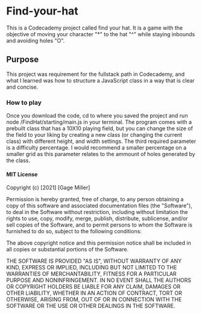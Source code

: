 # Find-your-hat
This is a Codecademy project called find your hat. It is a game with the
objective of moving your character "*" to the hat "^" while staying inbounds and
avoiding holes "O".

## Purpose
This project was requirement for the fullstack path in Codecademy, and what I learned
was how to structure a JavaScript class in a way that is clear and concise.

### How to play
Once you download the code, cd to where you saved the project and run node /FindHat/starting/main.js
in your terminal. The program comes with a prebuilt class that has a 10X10 playing field, but you can
change the size of the field to your liking by creating a new class (or changing the current class)
with different height, and width settings. The third required parameter is a difficulty percentage. 
I would recommend a smaller percentage on a smaller grid as this parameter relates to the ammount of 
holes generated by the class.


#### MIT License

Copyright (c) [2021] [Gage Miller]

Permission is hereby granted, free of charge, to any person obtaining a copy
of this software and associated documentation files (the "Software"), to deal
in the Software without restriction, including without limitation the rights
to use, copy, modify, merge, publish, distribute, sublicense, and/or sell
copies of the Software, and to permit persons to whom the Software is
furnished to do so, subject to the following conditions:

The above copyright notice and this permission notice shall be included in all
copies or substantial portions of the Software.

THE SOFTWARE IS PROVIDED "AS IS", WITHOUT WARRANTY OF ANY KIND, EXPRESS OR
IMPLIED, INCLUDING BUT NOT LIMITED TO THE WARRANTIES OF MERCHANTABILITY,
FITNESS FOR A PARTICULAR PURPOSE AND NONINFRINGEMENT. IN NO EVENT SHALL THE
AUTHORS OR COPYRIGHT HOLDERS BE LIABLE FOR ANY CLAIM, DAMAGES OR OTHER
LIABILITY, WHETHER IN AN ACTION OF CONTRACT, TORT OR OTHERWISE, ARISING FROM,
OUT OF OR IN CONNECTION WITH THE SOFTWARE OR THE USE OR OTHER DEALINGS IN THE
SOFTWARE.
